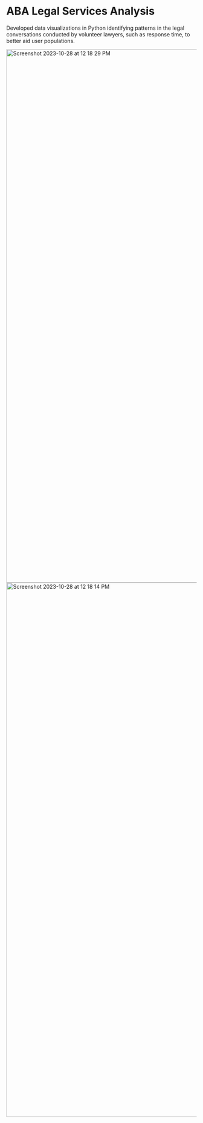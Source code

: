 # ABA Legal Services Analysis
Developed data visualizations in Python identifying patterns in the legal conversations conducted by
volunteer lawyers, such as response time, to better aid user populations.

<img width="1407" alt="Screenshot 2023-10-28 at 12 18 29 PM" src="https://github.com/milliehuang2022/Legal-Service-Analysis/assets/87724542/bf837cd3-0d20-4aa1-a0a2-904943277146">
<img width="1410" alt="Screenshot 2023-10-28 at 12 18 14 PM" src="https://github.com/milliehuang2022/Legal-Service-Analysis/assets/87724542/fffe3aae-c0a1-40f3-afa9-da8a5d3a339b">
